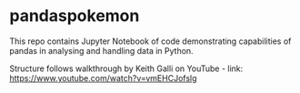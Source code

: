 # pandaspokemon
This repo contains Jupyter Notebook of code demonstrating capabilities of pandas in analysing and handling data in Python.

Structure follows walkthrough by Keith Galli on YouTube - link: https://www.youtube.com/watch?v=vmEHCJofslg

